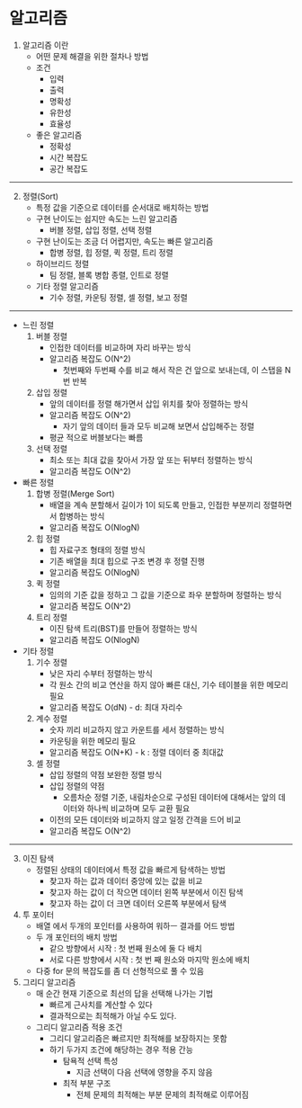 # 알고리즘
1. 알고리즘 이란
    - 어떤 문제 해결을 위한 절차나 방법
    - 조건
        - 입력
        - 출력
        - 명확성
        - 유한성
        - 효율성
    - 좋은 알고리즘
        - 정확성
        - 시간 복잡도
        - 공간 복잡도
***
2. 정렬(Sort)
    + 특정 값을 기준으로 데이터를 순서대로 배치하는 방법
    + 구현 난이도는 쉽지만 속도는 느린 알고리즘
        - 버블 정렬, 삽입 정렬, 선택 정렬
    + 구현 난이도는 조금 더 어렵지만, 속도는 빠른 알고리즘
        - 합병 정렬, 힙 정렬, 퀵 정렬, 트리 정렬
    + 하이브리드 정렬
        - 팀 정렬, 블록 병합 종렬, 인트로 정렬
    + 기타 정렬 알고리즘
        - 기수 정렬, 카운팅 정렬, 셀 정렬, 보고 정렬
***
+ 느린 정렬
    1. 버블 정렬
        + 인접한 데이터를 비교하며 자리 바꾸는 방식
        + 알고리즘 복잡도 O(N^2)
            - 첫번째와 두번째 수를 비교 해서 작은 건 앞으로 보내는데, 이 스탭을 N번 반복
    2. 삽입 정렬
        + 앞의 데이터를 정렬 해가면서 삽입 위치를 찾아 정렬하는 방식
        + 알고리즘 복잡도 O(N^2)
            - 자기 앞의 데이터 들과 모두 비교해 보면서 삽입해주는 정렬
        + 평균 적으로 버블보다는 빠름
    3. 선택 정렬
        + 최소 또는 최대 값을 찾아서 가장 앞 또는 뒤부터 정렬하는 방식
        + 알고리즘 복잡도 O(N^2)
+ 빠른 정렬
    1. 합병 정렬(Merge Sort)
        + 배열을 계속 분할해서 길이가 1이 되도록 만들고, 인접한 부분끼리 정렬하면서 합병하는 방식
        + 알고리즘 복잡도 O(NlogN)
    2. 힙 정렬
        + 힙 자료구조 형태의 정렬 방식
        + 기존 배열을 최대 힙으로 구조 변경 후 정렬 진행
        + 알고리즘 복잡도 O(NlogN)
    3. 퀵 정렬
        + 임의의 기준 값을 정하고 그 값을 기준으로 좌우 분할하며 정렬하는 방식
        + 알고리즘 복잡도 O(N^2)
    4. 트리 정렬
        + 이진 탐색 트리(BST)를 만들어 정렬하는 방식
        + 알고리즘 복잡도 O(NlogN)
+ 기타 정렬
    1. 기수 정렬
        + 낮은 자리 수부터 정렬하는 방식
        + 각 원소 간의 비교 연산을 하지 않아 빠른 대신, 기수 테이블을 위한 메모리 필요
        + 알고리즘 복잡도 O(dN) - d: 최대 자리수
    2. 계수 정렬
        + 숫자 끼리 비교하지 않고 카운트를 세서 정렬하는 방식
        + 카운팅을 위한 메모리 필요
        + 알고리즘 복잡도 O(N+K) - k : 정렬 데이터 중 최대값
    3. 셸 정렬
        + 삽입 정렬의 약점 보완한 정렬 방식
        + 삽입 정렬의 약점
            - 오름차순 정렬 기준, 내림차순으로 구성된 데이터에 대해서는 앞의 데이터와 하나씩 비교하며 모두 교환 필요
        + 이전의 모든 데이터와 비교하지 않고 일정 간격을 드어 비교
        + 알고리즘 복잡도 O(N^2)
***
3. 이진 탐색
    + 정렬된 상태의 데이터에서 특정 값을 빠르게 탐색하는 방법
        - 찾고자 하는 값과 데이터 중앙에 있는 값을 비교
        - 찾고자 하는 값이 더 작으면 데이터 왼쪽 부분에서 이진 탐색
        - 찾고자 하는 값이 더 크면 데이터 오른쪽 부분에서 탐색
4. 투 포이터
    + 배열 에서 두개의 포인터를 사용하여 워하ㅡ 결과를 어드 방법
    + 두 개 포인터의 배치 방법
        - 같으 방향에서 시작 : 첫 번째 원소에 둘 다 배치
        - 서로 다른 방향에서 시작 : 첫 번 째 원소와 마지막 원소에 배치
    + 다중 for 문의 복잡도를 좀 더 선형적으로 풀 수 있음
5. 그리디 알고리즘
    + 매 순간 현재 기준으로 최선의 답을 선택해 나가는 기법
        - 빠르게 근사치를 계산할 수 있다
        - 결과적으로는 최적해가 아닐 수도 있다.
    + 그리디 알고리즘 적용 조건
        - 그리디 알고리즘은 빠르지만 최적해를 보장하지는 못함
        - 하기 두가지 조건에 해당하는 경우 적용 간능
            - 탐욕적 선택 특성
                - 지금 선택이 다음 선택에 영향을 주지 않음
            - 최적 부분 구조
                - 전체 문제의 최적해는 부분 문제의 최적해로 이루어짐